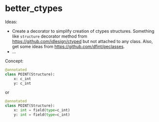 # better_ctypes

Ideas:

- Create a decorator to simplify creation of ctypes structures.
  Something like `structure` decorator method from https://github.com/idlesign/ctyped
  but not attached to any class. Also, get some ideas from https://github.com/dfint/peclasses.
- ...


Concept:

```python
@annotated
class POINT(Structure):
    x: c_int
    y: c_int
```
or
```python
@annotated
class POINT(Structure):
    x: int = field(type=c_int)
    y: int = field(type=c_int)
```
